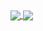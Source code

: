 <a href="https://github.com/anuraghazra/github-readme-stats">
  <img align="center" src="https://github-readme-stats.vercel.app/api?username=caiovfernandes&theme=cobalt" />
</a>
<a href="https://github.com/anuraghazra/convoychat">
  <img align="center" src="https://github-readme-stats.vercel.app/api/top-langs/?username=caiovfernandes&layout=compact" />
</a>

